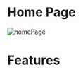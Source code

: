 # Home Page

![homePage](https://user-images.githubusercontent.com/34600966/55277891-2de21080-532b-11e9-8c4a-46806cdb5aee.png)

# Features
